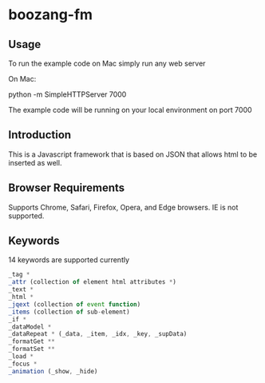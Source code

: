 # boozang-fm

## Usage

To run the example code on Mac simply run any web server

On Mac:

python -m SimpleHTTPServer 7000

The example code will be running on your local environment on port 7000

## Introduction

This is a Javascript framework that is based on JSON that allows html to be inserted as well.  


## Browser Requirements
Supports Chrome, Safari, Firefox, Opera, and Edge browsers. IE is not supported. 

## Keywords

14 keywords are supported currently

```javascript
_tag *
_attr (collection of element html attributes *)
_text *
_html *
_jqext (collection of event function)
_items (collection of sub-element)
_if *
_dataModel *
_dataRepeat * (_data, _item, _idx, _key, _supData)
_formatGet **
_formatSet **
_load *
_focus *
_animation (_show, _hide)

